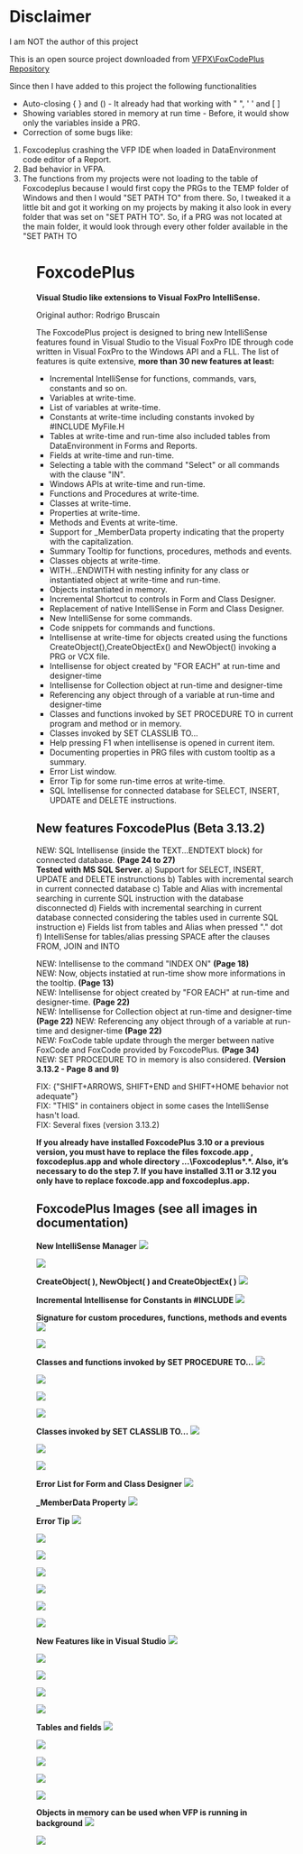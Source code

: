 # Disclaimer
I am NOT the author of this project 

This is an open source project downloaded from <a href="https://github.com/VFPX/FoxcodePlus">VFPX\FoxCodePlus Repository</a>

Since then I have added to this project the following functionalities
* Auto-closing { } and () - It already had that working with " ", ' ' and [ ]
* Showing variables stored in memory at run time - Before, it would show only the variables inside a PRG.
* Correction of some bugs like: 
<ol>
  <li>Foxcodeplus crashing the VFP IDE when loaded in DataEnvironment code editor of a Report.</li>
  <li>Bad behavior in VFPA.</li>
  <li>The functions from my projects were not loading to the table of Foxcodeplus because I would first copy the PRGs to the TEMP folder of Windows and then I would "SET PATH TO" from there. So, I tweaked it a little bit and got it working on my projects by making it also look in every folder that was set on "SET PATH TO". So, if a PRG was not located at the main folder, it would look through every other folder available in the "SET PATH TO</li>
<ol>   


# FoxcodePlus
**Visual Studio like extensions to Visual FoxPro IntelliSense.**

Original author: Rodrigo Bruscain

The FoxcodePlus project is designed to bring new IntelliSense features found in Visual Studio to the Visual FoxPro IDE through code written in Visual FoxPro to the Windows API and a FLL. The list of features is quite extensive, **more than 30 new features at least:**

* Incremental IntelliSense for functions, commands, vars, constants and so on.
* Variables at write-time.
* List of variables at write-time.
* Constants at write-time including constants invoked by #INCLUDE MyFile.H
* Tables at write-time and run-time also included tables from DataEnvironment in Forms and Reports.
* Fields at write-time and run-time.
* Selecting a table with the command "Select" or all commands with the clause "IN".
* Windows APIs at write-time and run-time. 
* Functions and Procedures at write-time.
* Classes at write-time.
* Properties at write-time.
* Methods and Events at write-time.
* Support for _MemberData property indicating that the property with the capitalization.
* Summary Tooltip for functions, procedures, methods and events. 
* Classes objects at write-time.
* WITH...ENDWITH with nesting infinity for any class or instantiated object at write-time and run-time. 
* Objects instantiated in memory.
* Incremental Shortcut to controls in Form and Class Designer. 
* Replacement of native IntelliSense in Form and Class Designer.
* New IntelliSense for some commands.
* Code snippets for commands and functions.
* Intellisense at write-time for objects created using the functions CreateObject(),CreateObjectEx() and NewObject() invoking a PRG or VCX file.
* Intellisense for object created by "FOR EACH" at run-time and designer-time
* Intellisense for Collection object at run-time and designer-time 
* Referencing any object through of a variable at run-time and designer-time
* Classes and functions invoked by SET PROCEDURE TO in current program and method or in memory.
* Classes invoked by SET CLASSLIB TO...
* Help pressing F1 when intellisense is opened in current item.
* Documenting properties in PRG files with custom tooltip as a summary.
* Error List window. 
* Error Tip for some run-time erros at write-time. 
* SQL Intellisense for connected database for SELECT, INSERT, UPDATE and DELETE instructions.


## New features FoxcodePlus (Beta 3.13.2)
NEW: SQL Intellisense (inside the TEXT...ENDTEXT block) for connected database. **(Page 24 to 27)**  
**Tested with MS SQL Server.**
a) Support for SELECT, INSERT, UPDATE and DELETE instrunctions
b) Tables with incremental search in current connected database 
c) Table and Alias with incremental searching in currente SQL instruction with the database disconnected
d) Fields with incremental searching in current database connected considering the tables used in currente SQL instruction
e) Fields list from tables and Alias when pressed "." dot	
f) IntelliSense for tables/alias pressing SPACE after the clauses FROM, JOIN and INTO

NEW: Intellisense to the command "INDEX ON" **(Page 18)**  
NEW: Now, objects instatied at run-time show more informations in the tooltip. **(Page 13)**  
NEW: Intellisense for object created by "FOR EACH" at run-time and designer-time. **(Page 22)**  
NEW: Intellisense for Collection object at run-time and designer-time **(Page 22)** 
NEW: Referencing any object through of a variable at run-time and designer-time **(Page 22)**  
NEW: FoxCode table update through the merger between native FoxCode and FoxCode provided by FoxcodePlus. **(Page 34)**  
NEW: SET PROCEDURE TO in memory is also considered. **(Version 3.13.2 - Page 8 and 9)**  

FIX: {"SHIFT+ARROWS, SHIFT+END and SHIFT+HOME behavior not adequate"}  
FIX: "THIS" in containers object in some cases the IntelliSense hasn't load.  
FIX: Several fixes (version 3.13.2)  

**If you already have installed FoxcodePlus 3.10 or a previous version, you must have to replace the files foxcode.app , foxcodeplus.app and whole directory ...\Foxcodeplus\*.*. Also, it’s necessary to do the step 7. If you have installed 3.11 or 3.12 you only have to replace foxcode.app and foxcodeplus.app.**

## FoxcodePlus Images (see all images in documentation)

**New IntelliSense Manager**
![](FoxcodePlus_fcpIntelliSenseManager.png)

![](FoxcodePlus_fcpIntelliSenseManagerUpdate.png)

**CreateObject( ), NewObject( ) and CreateObjectEx( )**
![](FoxcodePlus_fcpCreateObject.png)

**Incremental Intellisense for Constants in #INCLUDE**
![](FoxcodePlus_fcpINCLUDE.png)

**Signature for custom procedures, functions, methods and events**
![](FoxcodePlus_fcpTooltipParamMethod1.png)

![](FoxcodePlus_fcpTooltipParamMethod2.png)

**Classes and functions invoked by SET PROCEDURE TO...**
![](FoxcodePlus_fcpSetProcedure.png)

![](FoxcodePlus_fcpSetProcedure_class1.png)

![](FoxcodePlus_fcpSetProcedure_class2.png)

![](FoxcodePlus_fcpSetProcedure_func1.png)

**Classes invoked by SET CLASSLIB TO...**
![](FoxcodePlus_fcpSetClasslib.png)

![](FoxcodePlus_fcpSetClasslib_class1.png)

![](FoxcodePlus_fcpSetClasslib_class2.png)

**Error List for Form and Class Designer**
![](FoxcodePlus_fcpErrorlist2.png)

**_MemberData Property**
![](FoxcodePlus_fcpMemberData2.png)

**Error Tip**
![](FoxcodePlus_fcpTipError1.png)

![](FoxcodePlus_fcpTipError2.png)

![](FoxcodePlus_fcpTipError3.png)

![](FoxcodePlus_fcpTipError4.png)

![](FoxcodePlus_fcpTipError5.png)

![](FoxcodePlus_fcpTipError6.png)

![](FoxcodePlus_fcpTipError7.png)


**New Features like in Visual Studio**
![](FoxcodePlus_fcpSummary.png)

![](FoxcodePlus_fcpErrorList.png)

![](FoxcodePlus_fcpVarIncremental.png)

![](FoxcodePlus_fcpShortcutControls.png)

![](FoxcodePlus_fcpConstant.png)


**Tables and fields**
![](FoxcodePlus_fcpTables.png)

![](FoxcodePlus_fcpFields.png)

![](FoxcodePlus_fcpDataEnvironmentForm.png)

![](FoxcodePlus_fcpDataEnvironmentReport.png)

![](FoxcodePlus_fcpInAlias.png)


**Objects in memory can be used when VFP is running in background**
![](FoxcodePlus_fcpVFPbackground.png)

![](FoxcodePlus_fcpVFPbackground2.png)

